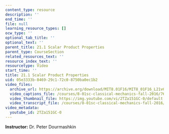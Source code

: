 ```yaml
---
content_type: resource
description: ''
end_time: ''
file: null
learning_resource_types: []
ocw_type: ''
optional_tab_title: ''
optional_text: ''
parent_title: 21.1 Scalar Product Properties
parent_type: CourseSection
related_resources_text: ''
resource_index_text: ''
resourcetype: Video
start_time: ''
title: 21.1 Scalar Product Properties
uid: 05e3333b-8469-29c1-72c0-8750ba0ec1b2
video_files:
  archive_url: https://archive.org/download/MIT8.01F16/MIT8_01F16_L21v01_360p.mp4
  video_captions_file: /courses/8-01sc-classical-mechanics-fall-2016/76153dfc5ce156fc828d816d9005e4cd_2TZa151GC-0.vtt
  video_thumbnail_file: https://img.youtube.com/vi/2TZa151GC-0/default.jpg
  video_transcript_file: /courses/8-01sc-classical-mechanics-fall-2016/7dbfc199171c15bd5186590cb5a1cec6_2TZa151GC-0.pdf
video_metadata:
  youtube_id: 2TZa151GC-0
---
```


**Instructor:** Dr. Peter Dourmashkin



